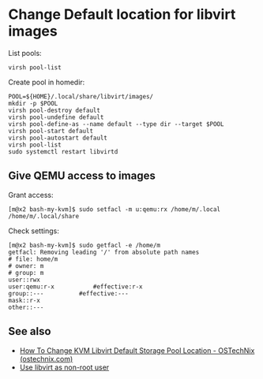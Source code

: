 # Change Default location for libvirt images

List pools:

```shell
virsh pool-list 
```

Create pool in homedir:

```shell
POOL=${HOME}/.local/share/libvirt/images/
mkdir -p $POOL
virsh pool-destroy default
virsh pool-undefine default
virsh pool-define-as --name default --type dir --target $POOL
virsh pool-start default
virsh pool-autostart default
virsh pool-list 
sudo systemctl restart libvirtd
```

## Give QEMU access to images

Grant access:

```
[m@x2 bash-my-kvm]$ sudo setfacl -m u:qemu:rx /home/m/.local /home/m/.local/share
```

Check settings:

```shell
[m@x2 bash-my-kvm]$ sudo getfacl -e /home/m
getfacl: Removing leading '/' from absolute path names
# file: home/m
# owner: m
# group: m
user::rwx
user:qemu:r-x			#effective:r-x
group::---			#effective:---
mask::r-x
other::---
```

## See also

- [How To Change KVM Libvirt Default Storage Pool Location - OSTechNix (ostechnix.com)](https://ostechnix.com/how-to-change-kvm-libvirt-default-storage-pool-location/)
- [Use libvirt as non-root user](Use%20libvirt%20as%20non-root%20user.md)
